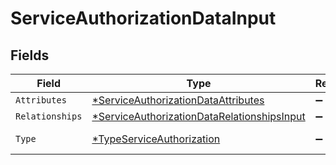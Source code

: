# ServiceAuthorizationDataInput


## Fields

| Field                                                                                                            | Type                                                                                                             | Required                                                                                                         | Description                                                                                                      |
| ---------------------------------------------------------------------------------------------------------------- | ---------------------------------------------------------------------------------------------------------------- | ---------------------------------------------------------------------------------------------------------------- | ---------------------------------------------------------------------------------------------------------------- |
| `Attributes`                                                                                                     | [*ServiceAuthorizationDataAttributes](../../models/shared/serviceauthorizationdataattributes.md)                 | :heavy_minus_sign:                                                                                               | N/A                                                                                                              |
| `Relationships`                                                                                                  | [*ServiceAuthorizationDataRelationshipsInput](../../models/shared/serviceauthorizationdatarelationshipsinput.md) | :heavy_minus_sign:                                                                                               | N/A                                                                                                              |
| `Type`                                                                                                           | [*TypeServiceAuthorization](../../models/shared/typeserviceauthorization.md)                                     | :heavy_minus_sign:                                                                                               | Resource type                                                                                                    |
